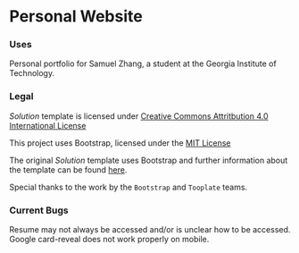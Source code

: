 # Personal Website

### Uses

Personal portfolio for Samuel Zhang, a student at the Georgia Institute of Technology.

### Legal

*Solution* template is licensed under [Creative Commons Attritbution 4.0 International License](https://creativecommons.org/licenses/by/4.0/)

This project uses Bootstrap, licensed under the [MIT License](https://github.com/twbs/bootstrap/blob/master/LICENSE)

The original *Solution* template uses Bootstrap and further information about the template can be found [here](http://www.tooplate.com/view/2081-solution).

Special thanks to the work by the `Bootstrap` and `Tooplate` teams.

### Current Bugs

Resume may not always be accessed and/or is unclear how to be accessed.
Google card-reveal does not work properly on mobile.
